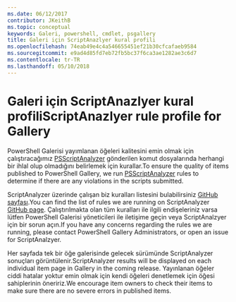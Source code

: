 ```yaml
---
ms.date: 06/12/2017
contributor: JKeithB
ms.topic: conceptual
keywords: Galeri, powershell, cmdlet, psgallery
title: Galeri için ScriptAnazlyer kural profili
ms.openlocfilehash: 74eab49e4c4a546655451ef21b30cfcafaeb9584
ms.sourcegitcommit: e9ad4d85fd7eb72fb5bc37f6ca3ae1282ae3c6d7
ms.contentlocale: tr-TR
ms.lasthandoff: 05/10/2018
---
```

# <a name="scriptanazlyer-rule-profile-for-gallery"></a><span data-ttu-id="efa99-103">Galeri için ScriptAnazlyer kural profili</span><span class="sxs-lookup"><span data-stu-id="efa99-103">ScriptAnazlyer rule profile for Gallery</span></span>

<span data-ttu-id="efa99-104">PowerShell Galerisi yayımlanan öğeleri kalitesini emin olmak için çalıştıracağımız [PSScriptAnalyzer](https://github.com/PowerShell/PSScriptAnalyzer) gönderilen komut dosyalarında herhangi bir ihlal olup olmadığını belirlemek için kurallar.</span><span class="sxs-lookup"><span data-stu-id="efa99-104">To ensure the quality of items published to PowerShell Gallery, we run [PSScriptAnalyzer](https://github.com/PowerShell/PSScriptAnalyzer) rules to determine if there are any violations in the scripts submitted.</span></span>

<span data-ttu-id="efa99-105">ScriptAnalyzer üzerinde çalışan biz kuralları listesini bulabilirsiniz [GitHub sayfası](https://github.com/PowerShell/PSScriptAnalyzer/blob/development/Engine/Settings/PSGallery.psd1).</span><span class="sxs-lookup"><span data-stu-id="efa99-105">You can find the list of rules we are running on ScriptAnalyzer [GitHub page](https://github.com/PowerShell/PSScriptAnalyzer/blob/development/Engine/Settings/PSGallery.psd1).</span></span>
<span data-ttu-id="efa99-106">Çalıştırılmakta olan tüm kuralları ile ilgili endişeleriniz varsa lütfen PowerShell Galerisi yöneticileri ile iletişime geçin veya ScriptAnalzyer için bir sorun açın.</span><span class="sxs-lookup"><span data-stu-id="efa99-106">If you have any concerns regarding the rules we are running, please contact PowerShell Gallery Administrators, or open an issue for ScriptAnalzyer.</span></span>

<span data-ttu-id="efa99-107">Her sayfada tek bir öğe galerisinde gelecek sürümünde ScriptAnalyzer sonuçları görüntülenir.</span><span class="sxs-lookup"><span data-stu-id="efa99-107">ScriptAnalyzer results will be displayed on each individual item page in Gallery in the coming release.</span></span> <span data-ttu-id="efa99-108">Yayınlanan öğeler ciddi hatalar yoktur emin olmak için kendi öğeleri denetlemek için öğesi sahiplerinin öneririz.</span><span class="sxs-lookup"><span data-stu-id="efa99-108">We encourage item owners to check their items to make sure there are no severe errors in published items.</span></span>